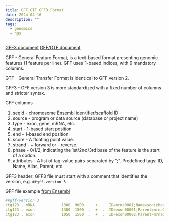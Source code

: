 ```yaml
---
title: GFF GTF GFF3 Format
date: 2024-04-16
description: ""
tags:
  - genomics
  - ngs
---
```


[GFF3 document](https://useast.ensembl.org/info/website/upload/gff3.html)
[GFF/GTF document](https://useast.ensembl.org/info/website/upload/gff.html)

GFF - General Feature Format,
is a text-based format presenting genomic features (1 feature per line).
GFF uses 1-based indices, with 9 mandatory columns.

GTF - General Transfer Format is identical to GFF version 2.

GFF3 - GFF version 3 is more standardized with a fixed number of columns and stricter syntax.

GFF columns
  1. seqid - chromosome Ensembl identifier/scaffold ID
  2. source - program or data source (database or project name)
  3. type - exon, gene, mRNA, etc.
  4. start - 1-based start position
  5. end - 1-based end position
  6. score - A floating point value.
  7. strand - + forward or - reverse.
  8. phase - 0/1/2, indicating the 1st/2nd/3rd base of the feature is the start of a codon.
  9. attributes - A list of tag-value pairs separated by ";". Predefined tags: ID, Name, Alias, Parent, etc.

GFF3 header: GFF3 file must start with a comment that identifies the version, e.g. `##gff-version 3`

GFF file example [from Ensembl](https://useast.ensembl.org/info/website/upload/gff3.html)

```yaml
##gff-version 3
ctg123 . mRNA            1300  9000  .  +  .  ID=mrna0001;Name=sonichedgehog
ctg123 . exon            1300  1500  .  +  .  ID=exon00001;Parent=mrna0001
ctg123 . exon            1050  1500  .  +  .  ID=exon00002;Parent=mrna0001
```